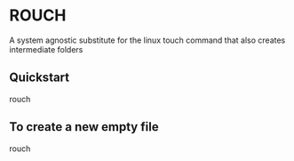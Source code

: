 # ROUCH

A system agnostic substitute for the linux touch command that also creates intermediate folders

## Quickstart

rouch <path>

## To create a new empty file

rouch
